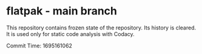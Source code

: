 # flatpak - main branch

This repository contains frozen state of the repository.
Its history is cleared. It is used only for static code
analysis with Codacy.

Commit Time: 1695161062